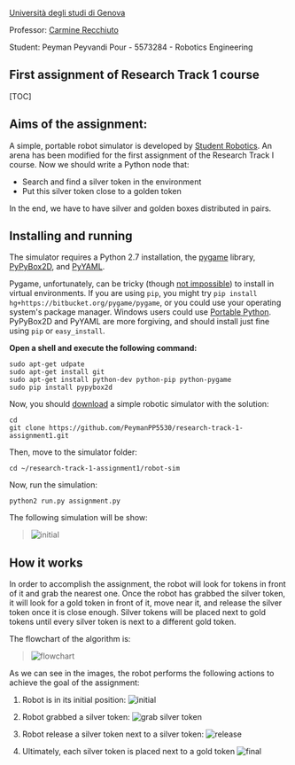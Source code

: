[Università degli studi di Genova](https://unige.it/en/ "University of Genoa")

Professor: [Carmine Recchiuto](https://github.com/CarmineD8 "Carmine Recchiuto")

Student: Peyman Peyvandi Pour  - 5573284 - Robotics Engineering 

First assignment of Research Track 1 course
------------
[TOC]


## Aims of the assignment:

A simple, portable robot simulator is developed by [Student Robotics](https://studentrobotics.org).
An arena has been modified for the first assignment of the Research Track I course.
Now we should write a Python node that:
- Search and find a silver token in the environment
- Put this silver token close to a golden token

In the end, we have to have silver and golden boxes distributed in pairs.

## Installing and running

The simulator requires a Python 2.7 installation, the [pygame](http://pygame.org/) library, [PyPyBox2D](https://pypi.python.org/pypi/pypybox2d/2.1-r331), and [PyYAML](https://pypi.python.org/pypi/PyYAML/).

Pygame, unfortunately, can be tricky (though [not impossible](http://askubuntu.com/q/312767)) to install in virtual environments. If you are using `pip`, you might try `pip install hg+https://bitbucket.org/pygame/pygame`, or you could use your operating system's package manager. Windows users could use [Portable Python](http://portablepython.com/). PyPyBox2D and PyYAML are more forgiving, and should install just fine using `pip` or `easy_install`.

**Open a shell and execute the following command:**
```shell
sudo apt-get udpate
sudo apt-get install git
sudo apt-get install python-dev python-pip python-pygame
sudo pip install pypybox2d
```
Now, you should [download](https://github.com/PeymanPP5530/research-track-1-assignment1.git "download") a simple robotic simulator with the solution:
```shell
cd
git clone https://github.com/PeymanPP5530/research-track-1-assignment1.git
```
Then, move to the simulator folder:
```shell
cd ~/research-track-1-assignment1/robot-sim
```
Now, run the simulation:
```shell
python2 run.py assignment.py
```
The following simulation will be show:
>  ![initial](https://github.com/PeymanPP5530/research-track-1-assignment1/blob/main/README%20images/initial.png?raw=true "initial")

## How it works
In order to accomplish the assignment, the robot will look for tokens in front of it and grab the nearest one. Once the robot has grabbed the silver token, it will look for a gold token in front of it, move near it, and release the silver token once it is close enough. Silver tokens will be placed next to gold tokens until every silver token is next to a different gold token.

The flowchart of the algorithm is:
> ![flowchart](https://github.com/PeymanPP5530/research-track-1-assignment1/blob/main/README%20images/flowchart.jpg?raw=true "flowchart")

As we can see in the images, the robot performs the following actions to achieve the goal of the assignment:
1. Robot is in its initial position:
![initial](https://github.com/PeymanPP5530/research-track-1-assignment1/blob/main/README%20images/initial.png?raw=true "initial")

1. Robot grabbed a silver token:
![grab silver token](https://github.com/PeymanPP5530/research-track-1-assignment1/blob/main/README%20images/grab.png?raw=true "grab silver token")

1. Robot release a silver token next to a silver token:
![release](https://github.com/PeymanPP5530/research-track-1-assignment1/blob/main/README%20images/release.png?raw=true "release")

1. Ultimately, each silver token is placed next to a gold token
![final](https://github.com/PeymanPP5530/research-track-1-assignment1/blob/main/README%20images/final.png?raw=true "final")